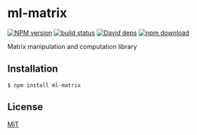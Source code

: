 # ml-matrix

  [![NPM version][npm-image]][npm-url]
  [![build status][travis-image]][travis-url]
  [![David deps][david-image]][david-url]
  [![npm download][download-image]][download-url]

Matrix manipulation and computation library

## Installation

`$ npm install ml-matrix`

## License

  [MIT](./LICENSE)

[npm-image]: https://img.shields.io/npm/v/ml-matrix.svg?style=flat-square
[npm-url]: https://npmjs.org/package/ml-matrix
[travis-image]: https://img.shields.io/travis/mljs/matrix/master.svg?style=flat-square
[travis-url]: https://travis-ci.org/mljs/matrix
[david-image]: https://img.shields.io/david/mljs/matrix.svg?style=flat-square
[david-url]: https://david-dm.org/mljs/matrix
[download-image]: https://img.shields.io/npm/dm/ml-matrix.svg?style=flat-square
[download-url]: https://npmjs.org/package/ml-matrix
